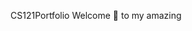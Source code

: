 <hi align= "center"> CS121Portfolio</h1>
<hi align= "center"> Welcome :pinched_fingers: to my amazing  </h1>

